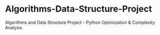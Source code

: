 # Algorithms-Data-Structure-Project
Algorithms and Data Structure Project – Python Optimization &amp; Complexity Analysis
